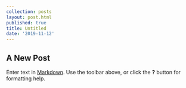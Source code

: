 ```yaml
---
collection: posts
layout: post.html
published: true
title: Untitled
date: '2019-11-12'
---
```

## A New Post

Enter text in [Markdown](http://daringfireball.net/projects/markdown/). Use the toolbar above, or click the **?** button for formatting help.
